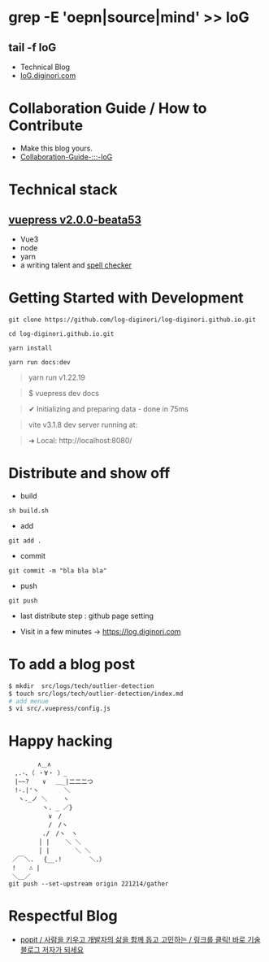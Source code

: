# grep -E 'oepn|source|mind' >> loG
## tail -f loG
- Technical Blog
- [loG.diginori.com](https://loG.diginori.com)

# Collaboration Guide / How to Contribute
- Make this blog yours.
- [Collaboration-Guide-:::-loG](https://github.com/log-diginori/log-diginori.github.io/wiki/Collaboration-Guide-:::-loG)

# Technical stack
## [vuepress v2.0.0-beata53](https://v2.vuepress.vuejs.org)
- Vue3
- node
- yarn
- a writing talent and [spell checker](http://speller.cs.pusan.ac.kr/)

# Getting Started with Development
```
git clone https://github.com/log-diginori/log-diginori.github.io.git
```
```
cd log-diginori.github.io.git
```
```
yarn install
```
```
yarn run docs:dev
```
> yarn run v1.22.19

> $ vuepress dev docs

> ✔ Initializing and preparing data - done in 75ms

>  vite v3.1.8 dev server running at:

>  ➜  Local:   http://localhost:8080/

# Distribute and show off
- build
```
sh build.sh
```

- add
```
git add .
```

- commit
```
git commit -m "bla bla bla"
```

- push
```
git push
```

- last distribute step : github page setting

- Visit in a few minutes -> https://log.diginori.com

# To add a blog post
```bash
$ mkdir  src/logs/tech/outlier-detection
$ touch src/logs/tech/outlier-detection/index.md
# add menue
$ vi src/.vuepress/config.js 
```

# Happy hacking
```
 　 　　 ∧＿∧
　,.-､（ ・∀・ ）_
　|~~? 　 ∨　 ＿_|二二二つ
　!-.|'ヽ　 　　 ＼
　 ヽ._ノ ＼　 　ヽ
　　　　　 ヽ. _ ／}
　　　　　　 ∨　/
　　　　　　 /　/ヽ
　　　　　 ./　/ヽ　ヽ
　　　　　│ | 　　＼ ＼
　　　　　│ | 　　　 ＼ ＼
 ／￣＼.　 {__.!　　　　 ＼.）
 ! 　 ∴ |
 ＼＿／
git push --set-upstream origin 221214/gather
```

# Respectful Blog
- [popit / 사람을 키우고 개발자의 삶을 함께 돕고 고민하는 / 링크를 클릭! 바로 기술 블로그 저자가 되세요](https://www.popit.kr/how-to-contribute/)

